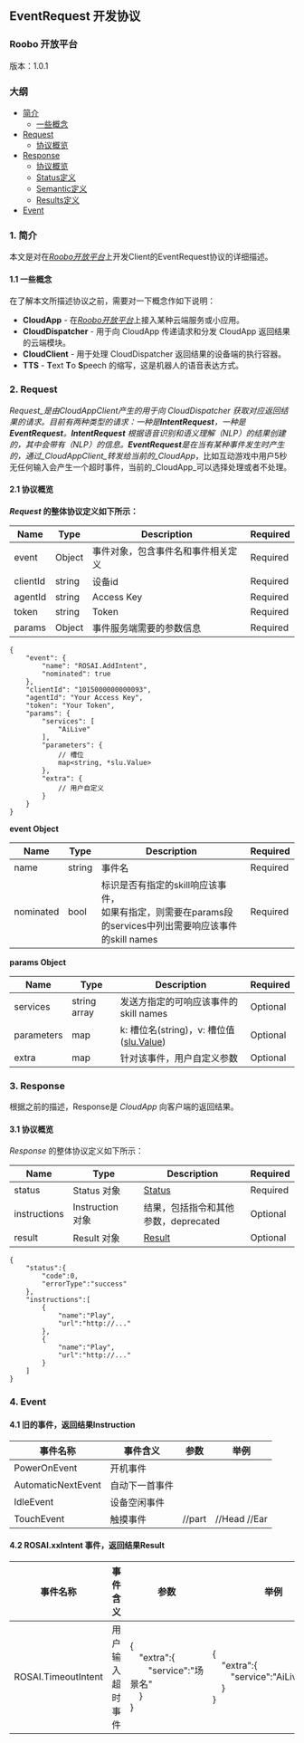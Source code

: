 ## EventRequest 开发协议

### Roobo 开放平台

版本：1.0.1

### 大纲

* [简介](#1-简介)
  * [一些概念](#11-一些概念)
* [Request](#2-request)
  * [协议概览](#21-协议概览)
* [Response](#3-response)
  * [协议概览](#31-协议概览)
  * [Status定义](#32-status定义)
  * [Semantic定义](#33-semantic定义)
  * [Results定义](#34-results定义)
* [Event](#4-event)

### 1. 简介

本文是对在[_Roobo开放平台_](https://ros.ai)上开发Client的EventRequest协议的详细描述。

#### 1.1 一些概念

在了解本文所描述协议之前，需要对一下概念作如下说明：

* **CloudApp** - 在[_Roobo开放平台_](https://ros.ai)上接入某种云端服务或小应用。
* **CloudDispatcher** - 用于向 CloudApp 传递请求和分发 CloudApp 返回结果的云端模块。
* **CloudClient** - 用于处理 CloudDispatcher 返回结果的设备端的执行容器。
* **TTS** - **T**ext **T**o **S**peech 的缩写，这是机器人的语音表达方式。

### 2. Request

_Request_是由CloudAppClient产生的用于向 CloudDispatcher 获取对应返回结果的请求。目前有两种类型的请求：一种是**IntentRequest**，一种是**EventRequest**。**IntentRequest** 根据语音识别和语义理解（_NLP_）的结果创建的，其中会带有（NLP）的信息。**EventRequest**是在当有某种事件发生时产生的，通过_CloudAppClient_转发给当前的_CloudApp_，比如互动游戏中用户5秒无任何输入会产生一个超时事件，当前的_CloudApp_可以选择处理或者不处理。

#### 2.1 协议概览

**_Request_ 的整体协议定义如下所示：**

| Name | Type | Description | Required |
| --- | --- | --- | --- |
| event | Object | 事件对象，包含事件名和事件相关定义 | Required |
| clientId | string | 设备id | Required |
| agentId | string | Access Key | Required |
| token | string | Token | Required |
| params | Object | 事件服务端需要的参数信息 | Required |

```
{
    "event": {
        "name": "ROSAI.AddIntent",
        "nominated": true
    },
    "clientId": "1015000000000093",
    "agentId": "Your Access Key",
    "token": "Your Token",
    "params": {
        "services": [
            "AiLive"
        ],
        "parameters": {
            // 槽位
            map<string, *slu.Value>
        },
        "extra": {
            // 用户自定义
        }
    }
}
```

**event Object**

| Name | Type | Description | Required |
| --- | --- | --- | --- |
| name | string | 事件名 | Required |
| nominated | bool | 标识是否有指定的skill响应该事件，<br>如果有指定，则需要在params段的services中列出需要响应该事件的skill names | Required |

**params Object**

| Name | Type | Description | Required |
| --- | --- | --- | --- |
| services | string array | 发送方指定的可响应该事件的skill names | Optional |
| parameters | map | k: 槽位名(string)，v: 槽位值([slu.Value][03272349]) | Optional |
| extra | map | 针对该事件，用户自定义参数 | Optional |

  [03272349]: https://github.com/roobo/docs/blob/master/Bot/3-ApiReference/rosai-skills-development-protocol.md#system-object "slu.Value"

### 3. Response

根据之前的描述，Response是 _CloudApp_ 向客户端的返回结果。

#### 3.1 协议概览

_Response_ 的整体协议定义如下所示：

| Name | Type | Description | Required |
| --- | --- | --- | --- |
| status | Status 对象 | [Status](status.md) | Required |
| instructions | Instruction　对象 | 结果，包括指令和其他参数，deprecated | Optional |
| result | Result 对象 | [Result](rosai-skills-development-protocol.md#results-array) | Optional |

```
{
    "status":{
        "code":0,
        "errorType":"success"
    },
    "instructions":[
        {
            "name":"Play",
            "url":"http://..."
        },
        {
            "name":"Play",
            "url":"http://..."
        }
    ]
}
```

### 4. Event

#### 4.1 旧的事件，返回结果Instruction

| 事件名称 | 事件含义 | 参数 | 举例 |
| --- | --- | --- | --- |
| PowerOnEvent | 开机事件 | | |
| AutomaticNextEvent | 自动下一首事件 | | |
| IdleEvent | 设备空闲事件 | | |
| TouchEvent | 触摸事件 | //part | //Head //Ear |

#### 4.2 ROSAI.xxIntent 事件，返回结果Result

| 事件名称 | 事件含义 | 参数 | 举例 |
| --- | --- | --- | --- |
| ROSAI.TimeoutIntent | 用户输入超时事件 | {<br>&emsp;"extra":{<br>&emsp;&emsp;"service":"场景名"<br>&emsp;}<br>} | {<br>&emsp;"extra":{<br>&emsp;&emsp;"service":"AiLivePoetry"<br>&emsp;}<br>} |
